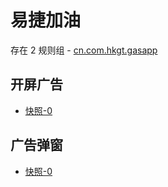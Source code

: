 # 易捷加油

存在 2 规则组 - [cn.com.hkgt.gasapp](/src/apps/cn.com.hkgt.gasapp.ts)

## 开屏广告

- [快照-0](https://i.gkd.li/import/12740125)

## 广告弹窗

- [快照-0](https://gkd-kit.gitee.io/import/12744270)
